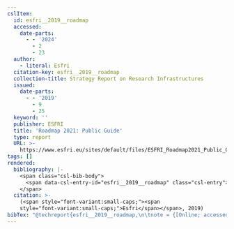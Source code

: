 ```yaml
---
cslItem:
  id: esfri__2019__roadmap
  accessed:
    date-parts:
      - - '2024'
        - 2
        - 23
  author:
    - literal: Esfri
  citation-key: esfri__2019__roadmap
  collection-title: Strategy Report on Research Infrastructures
  issued:
    date-parts:
      - - '2019'
        - 9
        - 25
  keyword: ''
  publisher: ESFRI
  title: 'Roadmap 2021: Public Guide'
  type: report
  URL: >-
    https://www.esfri.eu/sites/default/files/ESFRI_Roadmap2021_Public_Guide_Public.pdf
tags: []
rendered:
  bibliography: |-
    <span class="csl-bib-body">
      <span data-csl-entry-id="esfri__2019__roadmap" class="csl-entry"><span class='author-bib'>Esfri</span>. <span class='date-bib'>(2019)</span>. <span class='title'><i><b><span style="font-style:normal;">Roadmap 2021: Public Guide</span></b></i></span> (Strategy Report on Research Infrastructures). ESFRI. <span class='URL'><a href='https://www.esfri.eu/sites/default/files/ESFRI_Roadmap2021_Public_Guide_Public.pdf'>LINK</a></span></span>
    </span>
  citation: >-
    (<span style="font-variant:small-caps;"><span
    style="font-variant:small-caps;">Esfri</span></span>, 2019)
bibTex: "@techreport{esfri__2019__roadmap,\n\tnote = {[Online; accessed 2024-02-23]},\n\tauthor = {{Esfri}},\n\tseries = {Strategy {Report} on {Research} {Infrastructures}},\n\tyear = {2019},\n\tmonth = {sep 25},\n\tinstitution = {ESFRI},\n\ttitle = {Roadmap 2021: Public {Guide}},\n\turl = {https://www.esfri.eu/sites/default/files/ESFRI_Roadmap2021_Public_Guide_Public.pdf},\n}\n\n"
---
```

